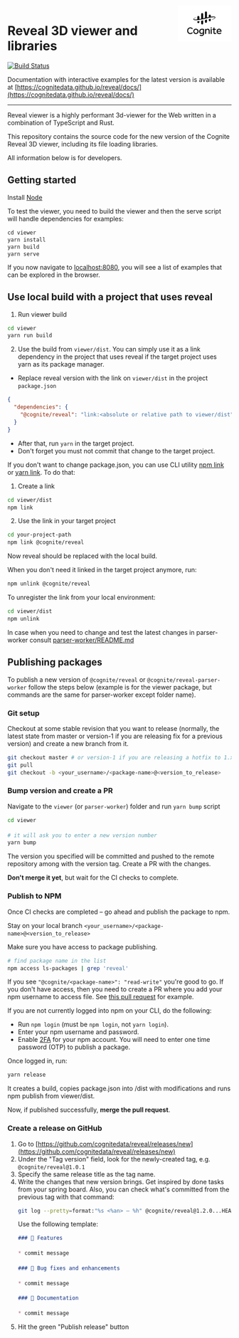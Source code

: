 <a href="https://cognite.com/">
    <img src="./cognite_logo.png" alt="Cognite logo" title="Cognite" align="right" height="80" />
</a>

# Reveal 3D viewer and libraries #

[![Build Status](https://github.com/cognitedata/reveal/actions/workflows/ci.yml/badge.svg
)](https://github.com/cognitedata/reveal/actions/workflows/ci.yml)

Documentation with interactive examples for the latest version is available at [https://cognitedata.github.io/reveal/docs/](https://cognitedata.github.io/reveal/docs/)

---

Reveal viewer is a highly performant 3d-viewer for the Web written in a combination of TypeScript and Rust.

This repository contains the source code for the new version of the Cognite Reveal 3D viewer,
including its file loading libraries.

All information below is for developers.

## Getting started

Install [Node](https://nodejs.org/en/download/)

To test the viewer, you need to build the viewer and then the serve script will handle dependencies for examples:

```
cd viewer
yarn install
yarn build
yarn serve
```

If you now navigate to [localhost:8080](https://localhost:8080), you will see a list of examples
that can be explored in the browser.

## Use local build with a project that uses reveal

1. Run viewer build

```bash
cd viewer
yarn run build
```

2. Use the build from `viewer/dist`. 
You can simply use it as a link dependency in the project that uses reveal if 
the target project uses yarn as its package manager.

  * Replace reveal version with the link on `viewer/dist` in the project `package.json`
```json
{
  "dependencies": {
    "@cognite/reveal": "link:<absolute or relative path to viewer/dist"
  }
}
```
  * After that, run `yarn` in the target project.
  * Don't forget you must not commit that change to the target project.
    
If you don't want to change package.json, you can use CLI utility [npm link](https://docs.npmjs.com/cli/link)
or [yarn link](https://classic.yarnpkg.com/en/docs/cli/link/). To do that:

1. Create a link

```bash
cd viewer/dist
npm link
``` 

2. Use the link in your target project

```bash
cd your-project-path
npm link @cognite/reveal
```

Now reveal should be replaced with the local build. 

When you don't need it linked in the target project anymore, run:

```bash
npm unlink @cognite/reveal
```

To unregister the link from your local environment:

```bash
cd viewer/dist
npm unlink
```

In case when you need to change and test the latest changes in parser-worker
consult [parser-worker/README.md](parser-worker/README.md)

## Publishing packages

To publish a new version of `@cognite/reveal` or `@cognite/reveal-parser-worker` follow the steps below
(example is for the viewer package, but commands are the same for parser-worker except folder name).

### Git setup

Checkout at some stable revision that you want to release (normally, the latest state from master or
version-1 if you are releasing fix for a previous version) and create a new branch from it. 

```bash
git checkout master # or version-1 if you are releasing a hotfix to 1.x.x
git pull
git checkout -b <your_username>/<package-name>@<version_to_release>
```

### Bump version and create a PR

Navigate to the `viewer` (or `parser-worker`) folder and run `yarn bump` script 

```bash
cd viewer

# it will ask you to enter a new version number
yarn bump
```

The version you specified will be committed and pushed to the remote repository among with the version tag.
Create a PR with the changes.

**Don't merge it yet**, but wait for the CI checks to complete.

### Publish to NPM

Once CI checks are completed – go ahead and publish the package to npm.

Stay on your local branch `<your_username>/<package-name>@<version_to_release>`

Make sure you have access to package publishing.

```bash
# find package name in the list 
npm access ls-packages | grep 'reveal'
``` 

If you see `"@cognite/<package-name>": "read-write"` you're good to go. 
If you don't have access, then you need to create a PR where you add your npm username to access file. See [this pull request](https://github.com/cognitedata/terraform-npm/pull/14/files) for example.

If you are not currently logged into npm on your CLI, do the following:
* Run `npm login` (must be `npm login`, not `yarn login`).
* Enter your npm username and password.
* Enable [2FA](https://docs.npmjs.com/configuring-two-factor-authentication) for your npm account. 
    You will need to enter one time password (OTP) to publish a package.

Once logged in, run:

```bash
yarn release
```

It creates a build, copies package.json into /dist with modifications and runs npm publish from viewer/dist.

Now, if published successfully, **merge the pull request**.

### Create a release on GitHub

1. Go to [https://github.com/cognitedata/reveal/releases/new](https://github.com/cognitedata/reveal/releases/new)
1. Under the "Tag version" field, look for the newly-created tag, e.g. `@cognite/reveal@1.0.1`
1. Specify the same release title as the tag name.
1. Write the changes that new version brings. Get inspired by done tasks from your spring board. 
Also, you can check what's committed from the previous tag with that command:
    ```bash
    git log --pretty=format:"%s <%an> – %h" @cognite/reveal@1.2.0...HEAD
    ```
   Use the following template:
   ```md
   ### 🚀 Features
   
   * commit message
   
   ### 🐞 Bug fixes and enhancements
   
   * commit message
   
   ### 📖 Documentation
   
   * commit message
   ```
1. Hit the green "Publish release" button
